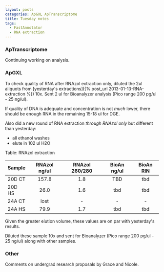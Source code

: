 ```yaml
---
layout: posts
categories: ApGXL ApTranscriptome
title: Tuesday notes
tags:
  - FastAnnotator
  - RNA extraction
---
```


### ApTranscriptome

Continuing working on analysis. 

### ApGXL

To check quality of RNA after RNAzol extraction only, diluted the 2ul aliquots from [yesterday's extractions]({% post_url 2013-01-13-RNA-extraction %}) 10x. Sent 2 ul for Bioanalyzer analysis (Pico range 200 pg/ul - 25 ng/ul).

If quality of DNA is adequate and concentration is not *much* lower, there should be enough RNA in the remaining 15-18 ul for DGE.

Also did a new round of RNA extraction *through RNAzol only* but different than yesterday:

* all ethanol washes
* elute in 102 ul H2O

Table: RNAzol extraction

| Sample    | RNAzol ng/ul | RNAzol 260/280 | BioAn ng/ul | BioAn RIN |
|-----------|:------------:|:--------------:|:-----------:|:---------:|
| 20D CT    | 	  157.8	   |		1.8		|	TBD		  |	    tbd   |
| 20D HS	|	   26.0	   |	 	1.6		|	tbd		  |	    tbd   |
| 24A CT	|    lost	   |	  	-	 	| 	-		  |	    -     |
| 24A HS	|     79.9	   |	  	1.7	 	| 	tbd		  |	    tbd   |

Given the greater elution volume, these values are on par with yesterday's results.

Diluted these sample 10x and sent for Bioanalyzer (Pico range 200 pg/ul - 25 ng/ul) along with other samples.

### Other

Comments on undergrad research proposals by Grace and Nicole.



